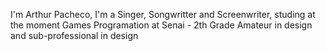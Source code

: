 I'm Arthur Pacheco, I'm a Singer, Songwritter and Screenwriter, studing at the moment Games Programation at Senai - 2th Grade
Amateur in design and sub-professional in design
